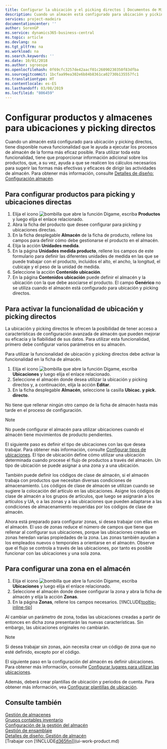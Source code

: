 ```yaml
---
title: Configurar la ubicación y el picking directos | Documentos de Microsoft
description: Cuando un almacén está configurado para ubicación y picking directos, tiene disponible nueva funcionalidad que le ayuda a ejecutar los procesos de almacén de la forma más eficaz posible. 
services: project-madeira
documentationcenter: ''
author: SorenGP
ms.service: dynamics365-business-central
ms.topic: article
ms.devlang: na
ms.tgt_pltfrm: na
ms.workload: na
ms.search.keywords: ''
ms.date: 10/01/2018
ms.author: sgroespe
ms.openlocfilehash: 0f69cfc3257de42aacf01c26090230350f83dfba
ms.sourcegitcommit: 1bcfaa99ea302e6b84b8361ca02730b135557fc1
ms.translationtype: HT
ms.contentlocale: es-ES
ms.lasthandoff: 03/08/2019
ms.locfileid: "806459"
---
```

# <a name="set-up-items-and-locations-for-directed-put-away-and-pick"></a>Configurar productos y almacenes para ubicaciones y picking directos
Cuando un almacén está configurado para ubicación y picking directos, tiene disponible nueva funcionalidad que le ayuda a ejecutar los procesos de almacén de la forma más eficaz posible. Para utilizar toda esta funcionalidad, tiene que proporcionar información adicional sobre los productos, que, a su vez, ayuda a que se realicen los cálculos necesarios para sugerir las formas más efectivas y eficaces de dirigir las actividades de almacén. Para obtener más información, consulte [Detalles de diseño: Configuración almacén](design-details-warehouse-setup.md).

## <a name="to-set-up-an-item-for-directed-put-away-and-pick"></a>Para configurar productos para picking y ubicaciones directas  
1.  Elija el icono ![bombilla que abre la función Dígame](media/ui-search/search_small.png "Dígame que desea hacer"), escriba **Productos** y luego elija el enlace relacionado.  
2.  Abra la ficha del producto que desee configurar para picking y ubicaciones directas.
3. En la ficha desplegable **Almacén** de la ficha de producto, rellene los campos para definir cómo debe gestionarse el producto en el almacén.  
4.  Elija la acción **Unidades medida**.
5. En la página **Unidades medida producto**, rellene los campos de este formulario para definir las diferentes unidades de medida en las que se puede trabajar con el producto, incluidos el alto, el ancho, la longitud, el cubicaje y el peso de la unidad de medida.
6. Seleccione la acción **Contenido ubicación**.
7. En la página **Contenidos ubicación** puede definir el almacén y la ubicación con la que debe asociarse el producto. El campo **Genérico** no se utiliza cuando el almacén está configurado para ubicación y picking directos.  

## <a name="to-activate-directed-put-away-and-pick-functionality"></a>Para activar la funcionalidad de ubicación y picking directos  
La ubicación y picking directos le ofrecen la posibilidad de tener acceso a características de configuración avanzada de almacén que pueden mejorar su eficacia y la fiabilidad de sus datos. Para utilizar esta funcionalidad, primero debe configurar varios parámetros en su almacén.  

Para utilizar la funcionalidad de ubicación y picking directos debe activar la funcionalidad en la ficha de almacén.    
1.  Elija el icono ![bombilla que abre la función Dígame](media/ui-search/search_small.png "Dígame que desea hacer"), escriba **Ubicaciones** y luego elija el enlace relacionado.  
2.  Seleccione el almacén donde desea utilizar la ubicación y picking directos y, a continuación, elija la acción **Editar**.  
3.  En la ficha desplegable **Almacén**, seleccione la casilla **Ubicac. y pick. directo**.  

No tiene que rellenar ningún otro campo de la ficha de almacén hasta más tarde en el proceso de configuración.  

> [!NOTE]  
>  No puede configurar el almacén para utilizar ubicaciones cuando el almacén tiene movimientos de producto pendientes.  

El siguiente paso es definir el tipo de ubicaciones con las que desea trabajar. Para obtener más información, consulte [Configurar tipos de ubicaciones](warehouse-how-to-set-up-bin-types.md). El tipo de ubicación define cómo utilizar una ubicación determinada cuando procese el flujo de productos a través del almacén. Un tipo de ubicación se puede asignar a una zona y a una ubicación.  

También puede definir los códigos de clase de almacén, si el almacén trabaja con productos que necesitan diversas condiciones de almacenamiento. Los códigos de clase de almacén se utilizan cuando se sugiere la colocación del artículo en las ubicaciones. Asigne los códigos de clase de almacén a los grupos de artículos, que luego se asignarán a los artículos y UA, o a las zonas y a las ubicaciones que pueden adaptarse a las condiciones de almacenamiento requeridas por los códigos de clase de almacén.  

Ahora está preparado para configurar zonas, si desea trabajar con ellas en el almacén. El uso de zonas reduce el número de campos que tiene que rellenar al configurar sus ubicaciones, porque las ubicaciones creadas en zonas heredan varias propiedades de la zona. Las zonas también ayudan a los empleados nuevos o temporales a orientarse en el almacén. Observe que el flujo se controla a través de las ubicaciones, por tanto es posible funcionar con las ubicaciones y una sola zona.  

## <a name="to-set-up-a-zone-in-your-warehouse"></a>Para configurar una zona en el almacén  
1.  Elija el icono ![bombilla que abre la función Dígame](media/ui-search/search_small.png "Dígame que desea hacer"), escriba **Ubicaciones** y luego elija el enlace relacionado.  
2.  Seleccione el almacén donde desee configurar la zona y abra la ficha de almacén y elija la acción **Zonas**.  
3.  En la página **Zonas**, rellene los campos necesarios. [!INCLUDE[tooltip-inline-tip](includes/tooltip-inline-tip_md.md)]  

Al cambiar un parámetro de zona, todas las ubicaciones creadas a partir de entonces en dicha zona presentarán las nuevas características. Sin embargo, las ubicaciones originales no cambiarán.  

> [!NOTE]  
>  Si desea trabajar sin zonas, aún necesita crear un código de zona que no esté definido, excepto por el código.  

El siguiente paso en la configuración del almacén es definir ubicaciones. Para obtener más información, consulte [Configurar lugares para utilizar las ubicaciones](warehouse-how-to-set-up-locations-to-use-bins.md).  

Además, deberá crear plantillas de ubicación y periodos de cuenta. Para obtener más información, vea [Configurar plantillas de ubicación](warehouse-how-to-set-up-put-away-templates.md).  

## <a name="see-also"></a>Consulte también  
[Gestión de almacenes](warehouse-manage-warehouse.md)  
[Grupos contables inventario](inventory-manage-inventory.md)  
[Configuración de la gestión del almacén](warehouse-setup-warehouse.md)     
[Gestión de ensamblaje](assembly-assemble-items.md)    
[Detalles de diseño: Gestión de almacén](design-details-warehouse-management.md)  
[Trabajar con [!INCLUDE[d365fin](includes/d365fin_md.md)]](ui-work-product.md)  
